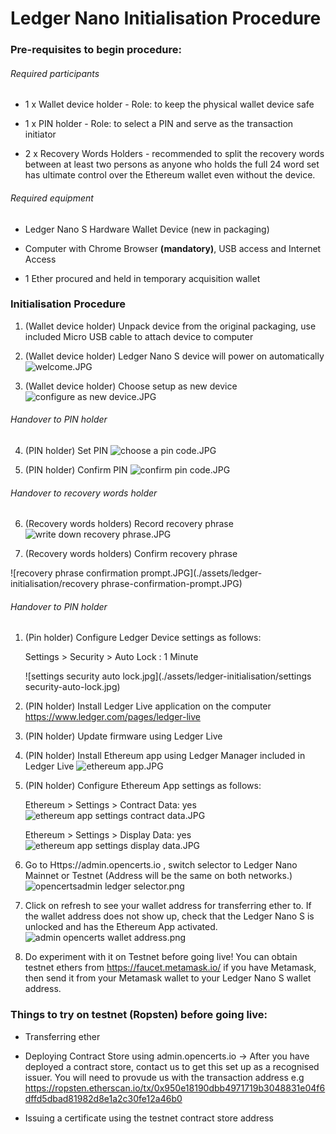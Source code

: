 # Ledger Nano Initialisation Procedure

### Pre-requisites to begin procedure:

###### Required participants 

- 1 x Wallet device holder - Role: to keep the physical wallet device safe 

- 1 x PIN holder - Role: to select a PIN and serve as the transaction initiator

- 2 x Recovery Words Holders - recommended to split the recovery words between at least two persons as anyone who holds the full 24 word set has ultimate control over the Ethereum wallet even without the device.


###### Required equipment
	
- Ledger Nano S Hardware Wallet Device (new in packaging)

- Computer with Chrome Browser **(mandatory)**, USB access and Internet Access

- 1 Ether procured and held in temporary acquisition wallet


### Initialisation Procedure 

1. (Wallet device holder) Unpack device from the original packaging, use included Micro USB cable to attach device to computer

2. (Wallet device holder) Ledger Nano S device will power on automatically
![welcome.JPG](./assets/ledger-initialisation/welcome.JPG)

3. (Wallet device holder) Choose setup as new device
![configure as new device.JPG](./assets/ledger-initialisation/configure-as-new-device.JPG)

###### Handover to PIN holder

4. (PIN holder) Set PIN
![choose a pin code.JPG](./assets/ledger-initialisation/choose-a-pin-code.JPG)

5. (PIN holder) Confirm PIN
![confirm pin code.JPG](./assets/ledger-initialisation/confirm-pin-code.JPG)

###### Handover to recovery words holder

6. (Recovery words holders) Record recovery phrase
![write down recovery phrase.JPG](./assets/ledger-initialisation/write-down-recovery-phrase.JPG)

1. (Recovery words holders) Confirm recovery phrase

![recovery phrase confirmation prompt.JPG](./assets/ledger-initialisation/recovery phrase-confirmation-prompt.JPG)

###### Handover to PIN holder

1. (Pin holder) Configure Ledger Device settings as follows:
	
	Settings > Security > Auto Lock : 1 Minute
	
	![settings security auto lock.jpg](./assets/ledger-initialisation/settings security-auto-lock.jpg)
	
1. (PIN holder) Install Ledger Live application on the computer https://www.ledger.com/pages/ledger-live

7. (PIN holder) Update firmware using Ledger Live

8. (PIN holder) Install Ethereum app using Ledger Manager included in Ledger Live
![ethereum app.JPG](./assets/ledger-initialisation/ethereum-app.JPG)

1. (PIN holder) Configure Ethereum App settings as follows:
	
	Ethereum > Settings > Contract Data: yes
	![ethereum app settings contract data.JPG](./assets/ledger-initialisation/ethereum-app-settings-contract-data.JPG)
	
	Ethereum > Settings > Display Data: yes
	![ethereum app settings display data.JPG](./assets/ledger-initialisation/ethereum-app-settings-display-data.JPG)

9. Go to Https://admin.opencerts.io , switch selector to Ledger Nano Mainnet or Testnet (Address will be the same on both networks.)
![opencertsadmin ledger selector.png](./assets/ledger-initialisation/opencertsadmin-ledger-selector.png)

10. Click on refresh to see your wallet address for transferring ether to. If the wallet address does not show up, check that the Ledger Nano S is unlocked and has the Ethereum App activated.
![admin opencerts wallet address.png](./assets/ledger-initialisation/admin-opencerts-wallet-address.png)

11. Do experiment with it on Testnet before going live! You can obtain testnet ethers from https://faucet.metamask.io/ if you have Metamask, then send it from your Metamask wallet to your Ledger Nano S wallet address.


### Things to try on testnet (Ropsten) before going live:

- Transferring ether
	
- Deploying Contract Store using admin.opencerts.io -> After you have deployed a contract store, contact us to get this set up as a recognised issuer. You will need to provude us with the transaction address e.g https://ropsten.etherscan.io/tx/0x950e18190dbb4971719b3048831e04f6dffd5dbad81982d8e1a2c30fe12a46b0
	
- Issuing a certificate using the testnet contract store address